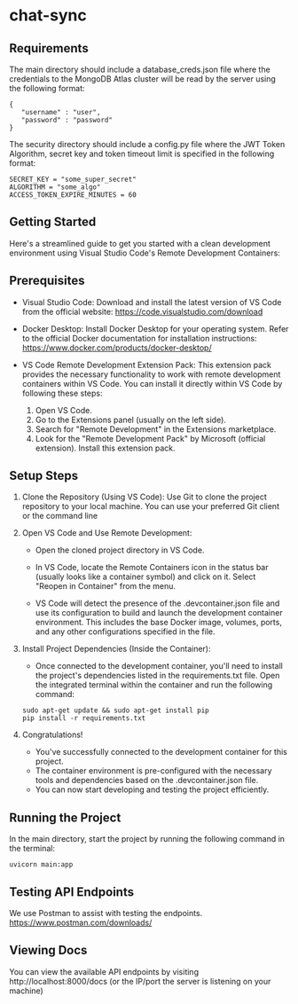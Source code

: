 # chat-sync

## Requirements 
The main directory should include a database_creds.json file where the credentials to the MongoDB Atlas cluster will be read by the server using the following format: 
```
{
   "username" : "user",
   "password" : "password"
}
```

The security directory should include a config.py file where the JWT Token Algorithm, secret key and token timeout limit is specified in the following format: 

```
SECRET_KEY = "some_super_secret"  
ALGORITHM = "some_algo"  
ACCESS_TOKEN_EXPIRE_MINUTES = 60 
```


## Getting Started 
Here's a streamlined guide to get you started with a clean development environment using Visual Studio Code's Remote Development Containers:

## Prerequisites 
- Visual Studio Code: Download and install the latest version of VS Code from the official website: https://code.visualstudio.com/download
- Docker Desktop: Install Docker Desktop for your operating system. Refer to the official Docker documentation for installation instructions: https://www.docker.com/products/docker-desktop/ 
- VS Code Remote Development Extension Pack: This extension pack provides the necessary functionality to work with remote development containers within VS Code. You can install it directly within VS Code by following these steps:

   1. Open VS Code.
   2. Go to the Extensions panel (usually on the left side).
   3. Search for "Remote Development" in the Extensions marketplace.
   4. Look for the "Remote Development Pack" by Microsoft (official extension). Install this extension pack.

## Setup Steps 
   1. Clone the Repository (Using VS Code): Use Git to clone the project repository to your local machine. You can use your preferred Git client or the command line
   2. Open VS Code and Use Remote Development:

      - Open the cloned project directory in VS Code.

      - In VS Code, locate the Remote Containers icon in the status bar (usually looks like a container symbol) and click on it. Select "Reopen in Container" from the menu.

      - VS Code will detect the presence of the .devcontainer.json file and use its configuration to build and launch the development container environment. This includes the base Docker image, volumes, ports, and any other configurations specified in the file.
   3. Install Project Dependencies (Inside the Container):
      - Once connected to the development container, you'll need to install the project's dependencies listed in the requirements.txt file. Open the integrated terminal within the container and run the following command:
      ```
      sudo apt-get update && sudo apt-get install pip
      pip install -r requirements.txt
      ```
   4. Congratulations! 
      - You've successfully connected to the development container for this project. 
      - The container environment is pre-configured with the necessary tools and dependencies based on the .devcontainer.json file. 
      - You can now start developing and testing the project efficiently.

## Running the Project 
In the main directory, start the project by running the following command in the terminal: 

```
uvicorn main:app
```

## Testing API Endpoints 
We use Postman to assist with testing the endpoints. 
https://www.postman.com/downloads/

## Viewing Docs 
You can view the available API endpoints by visiting http://localhost:8000/docs (or the IP/port the server is listening on your machine)



